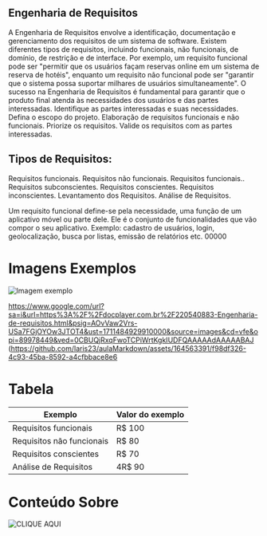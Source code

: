 ## Engenharia de Requisitos


 A Engenharia de Requisitos envolve a identificação, documentação e gerenciamento dos requisitos de um sistema de software. Existem diferentes tipos de requisitos, incluindo funcionais, não funcionais, de domínio, de restrição e de interface. Por exemplo, um requisito funcional pode ser "permitir que os usuários façam reservas online em um sistema de reserva de hotéis", enquanto um requisito não funcional pode ser "garantir que o sistema possa suportar milhares de usuários simultaneamente". O sucesso na Engenharia de Requisitos é fundamental para garantir que o produto final atenda às necessidades dos usuários e das partes interessadas.
Identifique as partes interessadas e suas necessidades.
Defina o escopo do projeto.
Elaboração de requisitos funcionais e não funcionais.
Priorize os requisitos.
Valide os requisitos com as partes interessadas.

## Tipos de Requisitos:

Requisitos funcionais.
Requisitos não funcionais.
Requisitos funcionais..
Requisitos subconscientes.
Requisitos conscientes.
Requisitos inconscientes.
Levantamento dos Requisitos.
Análise de Requisitos.

 Um requisito funcional define-se pela necessidade, uma função de um aplicativo móvel ou parte dele. 
Ele é o conjunto de funcionalidades que vão compor o seu aplicativo.
Exemplo: cadastro de usuários, login, geolocalização, busca por listas, emissão de relatórios etc.
 00000
 # Imagens Exemplos
![Imagem exemplo](https://github.com/laris23/aulaMarkdown/assets/164563391/f98df326-4c93-45ba-8592-a4cfbbace8e6)

https://www.google.com/url?sa=i&url=https%3A%2F%2Fdocplayer.com.br%2F220540883-Engenharia-de-requisitos.html&psig=AOvVaw2Vrs-USa7FGjOYOw3JTOT4&ust=1711484929910000&source=images&cd=vfe&opi=89978449&ved=0CBUQjRxqFwoTCPiWrtKgkIUDFQAAAAAdAAAAABAJ
(https://github.com/laris23/aulaMarkdown/assets/164563391/f98df326-4c93-45ba-8592-a4cfbbace8e6  

 # Tabela 

Exemplo                  | Valor do exemplo
-------------------------| ------
Requisitos funcionais    | R$ 100
Requisitos não funcionais| R$ 80
Requisitos conscientes   | R$ 70
Análise de Requisitos    | 4R$ 90

# Conteúdo Sobre

![CLIQUE AQUI](monitoratec.com.br/blog/servico-de-engenharia-de-requisitos/#:~:text=A%20engenharia%20de%20requisitos%20oferece,de%20desenvolvimento%2C%20operação%20e%20manutenção.)
